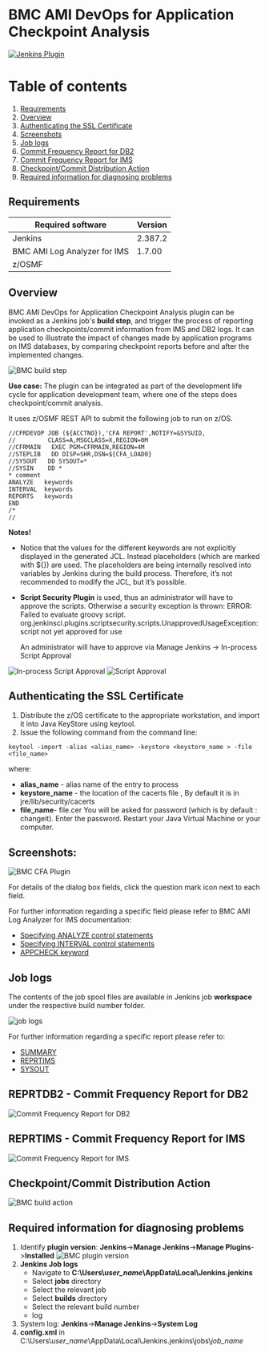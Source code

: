 # BMC AMI DevOps for Application Checkpoint Analysis  
[![Jenkins Plugin](https://img.shields.io/jenkins/plugin/v/bmc-cfa.svg)](https://plugins.jenkins.io/bmc-cfa) 
# Table of contents
1. [Requirements](#req)
2. [Overview](#overview)
3. [Authenticating the SSL Certificate](#cert)  
4. [Screenshots](#screenshots)
5. [Job logs](#joblogs)
6. [Commit Frequency Report for DB2](#db2rpt)
7. [Commit Frequency Report for IMS](#imsrpt)
8. [Checkpoint/Commit Distribution Action](#imsrpt) 
9. [Required information for diagnosing problems](#diag)

## Requirements <a name="req"></a>
| Required software                        | Version |
|------------------------------------------|---------|
| Jenkins                                  | 2.387.2 |
| BMC AMI Log Analyzer for IMS             | 1.7.00  |
| z/OSMF                                   |         |


## Overview <a name="overview"></a>
BMC AMI DevOps for Application Checkpoint Analysis plugin can be invoked as a Jenkins job's **build step**, and trigger the process of reporting application checkpoints/commit information from IMS and DB2 logs. It can be used to illustrate the impact of changes made by application programs on IMS databases, by comparing checkpoint reports before and after the implemented changes.

![BMC build step](https://github.com/jenkinsci/bmc-cfa-plugin/blob/main/src/main/webapp/images/bmc_build_step.jpg)

**Use case:** 
The plugin can be integrated as part of the development life cycle for application development team, where one of the steps does checkpoint/commit analysis.


It uses z/OSMF REST API to submit the following job to run on z/OS.
```
//CFRDEVOP JOB (${ACCTNO}),'CFA REPORT',NOTIFY=&SYSUID,
//         CLASS=A,MSGCLASS=X,REGION=0M
//CFRMAIN   EXEC PGM=CFRMAIN,REGION=4M                       
//STEPLIB   DD DISP=SHR,DSN=${CFA_LOAD0} 
//SYSOUT   DD SYSOUT=*                
//SYSIN    DD *                       
* comment
ANALYZE   keywords
INTERVAL  keywords
REPORTS   keywords
END
/*
//
```

**Notes!**

- Notice that the values for the different keywords are not explicitly displayed in the generated JCL.
Instead placeholders (which are marked with ${}) are used.
The placeholders are being internally resolved into variables by Jenkins during the build process.
Therefore, it’s not recommended to modify the JCL, but it’s possible.

- **Script Security Plugin** is used, thus an administrator will have to approve the scripts.
Otherwise a security exception is thrown:
ERROR: Failed to evaluate groovy script.
org.jenkinsci.plugins.scriptsecurity.scripts.UnapprovedUsageException: script not yet approved for use

  An administrator will have to approve via Manage Jenkins -> In-process Script Approval

![ In-process Script Approval](https://github.com/jenkinsci/bmc-cfa-plugin/blob/main/src/main/webapp/images/In_process_script_approv.JPG)
![ Script Approval](https://github.com/jenkinsci/bmc-cfa-plugin/blob/main/src/main/webapp/images/ScriptApproval.JPG)


## Authenticating the SSL Certificate <a name="cert"></a>
1. Distribute the z/OS certificate to the appropriate workstation, and import it into Java KeyStore using keytool.
2. Issue the following command from the command line:
```
keytool -import -alias <alias_name> -keystore <keystore_name > -file <file_name>
```
where:
- **alias_name** - alias name of the entry to process
- **keystore_name** - the location of the cacerts file , By default it is in jre/lib/security/cacerts
- **file_name**- file.cer
You will be asked for password (which is by default : changeit). Enter the password.
Restart your Java Virtual Machine or your computer.

## Screenshots: <a name="screenshots"></a>
![BMC CFA Plugin](https://github.com/jenkinsci/bmc-cfa-plugin/blob/main/src/main/webapp/images/cfa_plugin.jpg) 

For details of the dialog box fields, click the question mark icon next to each field.

For further information regarding a specific field please refer to BMC AMI Log Analyzer for IMS documentation:
- [Specifying ANALYZE control statements](https://docs.bmc.com/docs/loganalyzer17/specifying-analyze-control-statements-958587173.html)
- [Specifying INTERVAL control statements](https://docs.bmc.com/docs/loganalyzer17/specifying-interval-control-statements-958587198.html)
- [APPCHECK keyword](https://docs.bmc.com/docs/loganalyzer17/appcheck-keyword-958587247.html)

## Job logs <a name="joblogs"></a>
The contents of the job spool files are available in Jenkins job **workspace** under the respective build number folder.

![job logs](https://github.com/jenkinsci/bmc-cfa-plugin/blob/main/src/main/webapp/images/workspace.jpg)

For further information regarding a specific report please refer to:
- [SUMMARY](https://docs.bmc.com/docs/loganalyzer17/using-the-analysis-summary-report-958587322.html)
- [REPRTIMS](https://docs.bmc.com/docs/loganalyzer17/using-the-application-checkpoint-report-958587359.html)
- [SYSOUT](https://docs.bmc.com/docs/loganalyzer17/sysout-dd-statement-958587165.html)

## REPRTDB2 - Commit Frequency Report for DB2 <a name="db2rpt"></a>
 ![Commit Frequency Report for DB2](https://github.com/jenkinsci/bmc-cfa-plugin/blob/main/src/main/webapp/images/reprtdb2.JPG)

## REPRTIMS - Commit Frequency Report for IMS <a name="imsrpt"></a> 
![Commit Frequency Report for IMS](https://github.com/jenkinsci/bmc-cfa-plugin/blob/main/src/main/webapp/images/reprtims.JPG)

## Checkpoint/Commit Distribution Action <a name="comAction"></a> 
![BMC build action](https://github.com/jenkinsci/bmc-cfa-plugin/blob/main/src/main/webapp/images/build_action.jpg)
## Required information for diagnosing problems <a name="diag"></a> 
1.	Identify **plugin version**:
**Jenkins**->**Manage Jenkins**->**Manage Plugins**->**Installed**
![BMC plugin version](https://github.com/jenkinsci/bmc-cfa-plugin/blob/main/src/main/webapp/images/plugin_version.JPG)
2.	**Jenkins Job logs**  
	* Navigate to  **C:\Users\\*user_name*\\AppData\Local\Jenkins\.jenkins**
	* Select **jobs** directory
	* Select the relevant job
    * Select **builds** directory
 	* Select the relevant build number
	* log
3. System log: **Jenkins**->**Manage Jenkins**->**System Log**
4. **config.xml** in C:\Users\\*user_name*\\AppData\Local\Jenkins\.jenkins\jobs\\*job_name*

